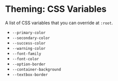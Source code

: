 # Theming: CSS Variables

A list of CSS variables that you can override at `:root`.

- `--primary-color`
- `--secondary-color`
- `--success-color`
- `--warning-color`
- `--font-family`
- `--font-color`
- `--option-border`
- `--container-background`
- `--textbox-border`
